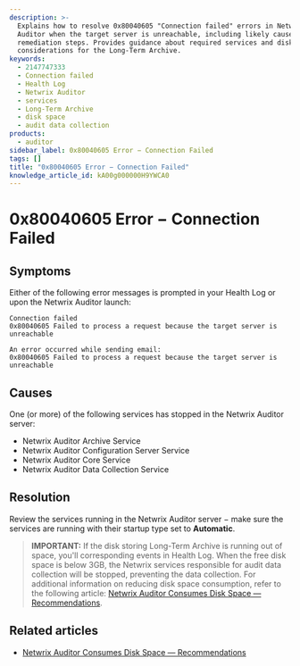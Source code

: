```yaml
---
description: >-
  Explains how to resolve 0x80040605 "Connection failed" errors in Netwrix
  Auditor when the target server is unreachable, including likely causes and
  remediation steps. Provides guidance about required services and disk space
  considerations for the Long-Term Archive.
keywords:
  - 2147747333
  - Connection failed
  - Health Log
  - Netwrix Auditor
  - services
  - Long-Term Archive
  - disk space
  - audit data collection
products:
  - auditor
sidebar_label: 0x80040605 Error − Connection Failed
tags: []
title: "0x80040605 Error − Connection Failed"
knowledge_article_id: kA00g000000H9YWCA0
---
```


# 0x80040605 Error − Connection Failed

## Symptoms

Either of the following error messages is prompted in your Health Log or upon the Netwrix Auditor launch:

```text
Connection failed
0x80040605 Failed to process a request because the target server is unreachable
```

```text
An error occurred while sending email:
0x80040605 Failed to process a request because the target server is unreachable
```

## Causes

One (or more) of the following services has stopped in the Netwrix Auditor server:

- Netwrix Auditor Archive Service
- Netwrix Auditor Configuration Server Service
- Netwrix Auditor Core Service
- Netwrix Auditor Data Collection Service

## Resolution

Review the services running in the Netwrix Auditor server − make sure the services are running with their startup type set to **Automatic**.

> **IMPORTANT:** If the disk storing Long-Term Archive is running out of space, you'll corresponding events in Health Log. When the free disk space is below 3GB, the Netwrix services responsible for audit data collection will be stopped, preventing the data collection. For additional information on reducing disk space consumption, refer to the following article: [Netwrix Auditor Consumes Disk Space — Recommendations](/docs/kb/auditor/netwrix-auditor-consumes-disk-space-recommendations).

## Related articles

- [Netwrix Auditor Consumes Disk Space — Recommendations](/docs/kb/auditor/netwrix-auditor-consumes-disk-space-recommendations)
